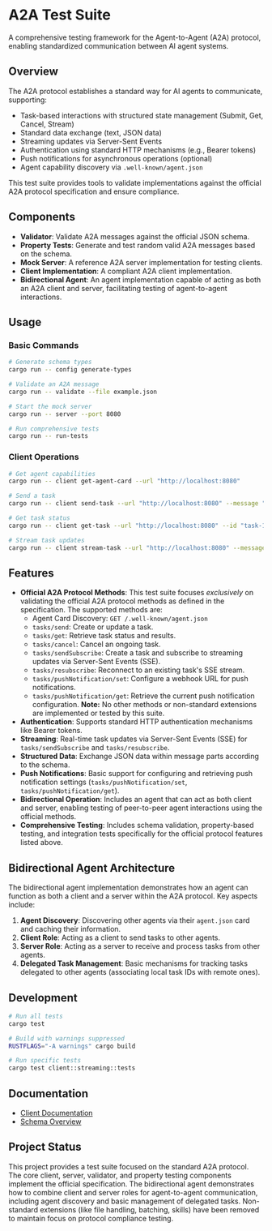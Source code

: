 # A2A Test Suite

A comprehensive testing framework for the Agent-to-Agent (A2A) protocol, enabling standardized communication between AI agent systems.

## Overview

The A2A protocol establishes a standard way for AI agents to communicate, supporting:

- Task-based interactions with structured state management (Submit, Get, Cancel, Stream)
- Standard data exchange (text, JSON data)
- Streaming updates via Server-Sent Events
- Authentication using standard HTTP mechanisms (e.g., Bearer tokens)
- Push notifications for asynchronous operations (optional)
- Agent capability discovery via `.well-known/agent.json`

This test suite provides tools to validate implementations against the official A2A protocol specification and ensure compliance.

## Components

- **Validator**: Validate A2A messages against the official JSON schema.
- **Property Tests**: Generate and test random valid A2A messages based on the schema.
- **Mock Server**: A reference A2A server implementation for testing clients.
- **Client Implementation**: A compliant A2A client implementation.
- **Bidirectional Agent**: An agent implementation capable of acting as both an A2A client and server, facilitating testing of agent-to-agent interactions.

## Usage

### Basic Commands

```bash
# Generate schema types
cargo run -- config generate-types

# Validate an A2A message
cargo run -- validate --file example.json

# Start the mock server
cargo run -- server --port 8080

# Run comprehensive tests
cargo run -- run-tests
```

### Client Operations

```bash
# Get agent capabilities
cargo run -- client get-agent-card --url "http://localhost:8080"

# Send a task
cargo run -- client send-task --url "http://localhost:8080" --message "Hello, agent!"

# Get task status
cargo run -- client get-task --url "http://localhost:8080" --id "task-123"

# Stream task updates
cargo run -- client stream-task --url "http://localhost:8080" --message "Stream updates"
```

## Features

- **Official A2A Protocol Methods**: This test suite focuses *exclusively* on validating the official A2A protocol methods as defined in the specification. The supported methods are:
    - Agent Card Discovery: `GET /.well-known/agent.json`
    - `tasks/send`: Create or update a task.
    - `tasks/get`: Retrieve task status and results.
    - `tasks/cancel`: Cancel an ongoing task.
    - `tasks/sendSubscribe`: Create a task and subscribe to streaming updates via Server-Sent Events (SSE).
    - `tasks/resubscribe`: Reconnect to an existing task's SSE stream.
    - `tasks/pushNotification/set`: Configure a webhook URL for push notifications.
    - `tasks/pushNotification/get`: Retrieve the current push notification configuration.
    **Note:** No other methods or non-standard extensions are implemented or tested by this suite.
- **Authentication**: Supports standard HTTP authentication mechanisms like Bearer tokens.
- **Streaming**: Real-time task updates via Server-Sent Events (SSE) for `tasks/sendSubscribe` and `tasks/resubscribe`.
- **Structured Data**: Exchange JSON data within message parts according to the schema.
- **Push Notifications**: Basic support for configuring and retrieving push notification settings (`tasks/pushNotification/set`, `tasks/pushNotification/get`).
- **Bidirectional Operation**: Includes an agent that can act as both client and server, enabling testing of peer-to-peer agent interactions using the official methods.
- **Comprehensive Testing**: Includes schema validation, property-based testing, and integration tests specifically for the official protocol features listed above.

## Bidirectional Agent Architecture

The bidirectional agent implementation demonstrates how an agent can function as both a client and a server within the A2A protocol. Key aspects include:

1.  **Agent Discovery**: Discovering other agents via their `agent.json` card and caching their information.
2.  **Client Role**: Acting as a client to send tasks to other agents.
3.  **Server Role**: Acting as a server to receive and process tasks from other agents.
4.  **Delegated Task Management**: Basic mechanisms for tracking tasks delegated to other agents (associating local task IDs with remote ones).

## Development

```bash
# Run all tests
cargo test

# Build with warnings suppressed
RUSTFLAGS="-A warnings" cargo build

# Run specific tests
cargo test client::streaming::tests
```

## Documentation

- [Client Documentation](src/client/README.md)
- [Schema Overview](docs/schema_overview.md)

## Project Status

This project provides a test suite focused on the standard A2A protocol. The core client, server, validator, and property testing components implement the official specification. The bidirectional agent demonstrates how to combine client and server roles for agent-to-agent communication, including agent discovery and basic management of delegated tasks. Non-standard extensions (like file handling, batching, skills) have been removed to maintain focus on protocol compliance testing.
